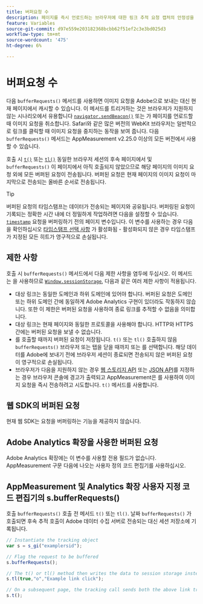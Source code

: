 ```yaml
---
title: 버퍼요청 수
description: 페이지를 즉시 언로드하는 브라우저에 대한 링크 추적 요청 캡처의 안정성을 향상시킵니다.
feature: Variables
source-git-commit: d97e559e203182368bcbb62f51ef2c3e3bd025d3
workflow-type: tm+mt
source-wordcount: '475'
ht-degree: 6%

---
```


# 버퍼요청 수

다음 `bufferRequests()` 메서드를 사용하면 이미지 요청을 Adobe으로 보내는 대신 현재 페이지에서 캐시할 수 있습니다. 이 메서드를 트리거하는 것은 브라우저가 지원하지 않는 시나리오에서 유용합니다 [`navigator.sendBeacon()`](https://developer.mozilla.org/ko-KR/docs/Web/API/Navigator/sendBeacon) 또는 가 페이지를 언로드할 때 이미지 요청을 취소합니다. Safari와 같은 많은 버전의 WebKit 브라우저는 일반적으로 링크를 클릭할 때 이미지 요청을 중지하는 동작을 보여 줍니다. 다음 `bufferRequests()` 메서드는 AppMeasurement v2.25.0 이상의 모든 버전에서 사용할 수 있습니다.

호출 시 [`t()`](t-method.md) 또는 [`tl()`](tl-method.md) 동일한 브라우저 세션의 후속 페이지에서 및 `bufferRequests()` 이 페이지에서 아직 호출되지 않았으므로 해당 페이지의 이미지 요청 외에 모든 버퍼된 요청이 전송됩니다. 버퍼된 요청은 현재 페이지의 이미지 요청이 마지막으로 전송되는 올바른 순서로 전송됩니다.

>[!TIP]
>
>버퍼된 요청의 타임스탬프는 데이터가 전송되는 페이지와 공유됩니다. 버퍼링된 요청이 기록되는 정확한 시간 내에 더 정밀하게 작업하려면 다음을 설정할 수 있습니다. [`timestamp`](../page-vars/timestamp.md) 요청을 버퍼링하기 전의 페이지 변수입니다. 이 변수를 사용하는 경우 다음을 확인하십시오 [타임스탬프 선택 사항](/help/technotes/timestamps-optional.md) 가 활성화됨 - 활성화되지 않은 경우 타임스탬프가 지정된 모든 히트가 영구적으로 손실됩니다.

## 제한 사항

호출 시 `bufferRequests()` 메서드에서 다음 제한 사항을 염두에 두십시오. 이 메서드는 을 사용하므로 [`Window.sessionStorage`](https://developer.mozilla.org/en-US/docs/Web/API/Web_Storage_API), 다음과 같은 여러 제한 사항이 적용됩니다.

* 대상 링크는 동일한 도메인과 하위 도메인에 있어야 합니다. 버퍼된 요청은 도메인 또는 하위 도메인 간에 동일하게 Adobe Analytics 구현이 있더라도 작동하지 않습니다. 또한 이 제한은 버퍼된 요청을 사용하여 종료 링크를 추적할 수 없음을 의미합니다.
* 대상 링크는 현재 페이지와 동일한 프로토콜을 사용해야 합니다. HTTP와 HTTPS 간에는 버퍼된 요청을 보낼 수 없습니다.
* 를 호출할 때까지 버퍼된 요청이 저장됩니다. `t()` 또는 `tl()` 호출하지 않음 `bufferRequests()` 브라우저 또는 탭을 닫을 때까지 또는 를 선택합니다. 해당 데이터를 Adobe에 보내기 전에 브라우저 세션이 종료되면 전송되지 않은 버퍼된 요청이 영구적으로 손실됩니다.
* 브라우저가 다음을 지원하지 않는 경우 [웹 스토리지 API](https://developer.mozilla.org/en-US/docs/Web/API/Web_Storage_API) 또는 [JSON API](https://developer.mozilla.org/en-US/docs/Web/JavaScript/Reference/Global_Objects/JSON)를 지정하는 경우 브라우저 콘솔에 경고가 출력되고 AppMeasurement은 를 사용하여 이미지 요청을 즉시 전송하려고 시도합니다. `t()` 메서드를 사용합니다.

## 웹 SDK의 버퍼된 요청

현재 웹 SDK는 요청을 버퍼링하는 기능을 제공하지 않습니다.

## Adobe Analytics 확장을 사용한 버퍼된 요청

Adobe Analytics 확장에는 이 변수를 사용할 전용 필드가 없습니다. AppMeasurement 구문 다음에 나오는 사용자 정의 코드 편집기를 사용하십시오.

## AppMeasurement 및 Analytics 확장 사용자 지정 코드 편집기의 s.bufferRequests()

호출 `bufferRequests()` 호출 전 메서드 `t()` 또는 `tl()`. 날짜 `bufferRequests()` 가 호출되면 후속 추적 호출이 Adobe 데이터 수집 서버로 전송되는 대신 세션 저장소에 기록됩니다.

```js
// Instantiate the tracking object
var s = s_gi("examplersid");

// Flag the request to be buffered
s.bufferRequests();

// The t() or tl() method then writes the data to session storage instead of sending it to Adobe
s.tl(true,"o","Example link click");

// On a subsequent page, the tracking call sends both the above link tracking call and the page view call
s.t();
```

<!-- TODO: insert a link to this page in AppMeasurement release notes, and also add content to Analytics release notes -->
